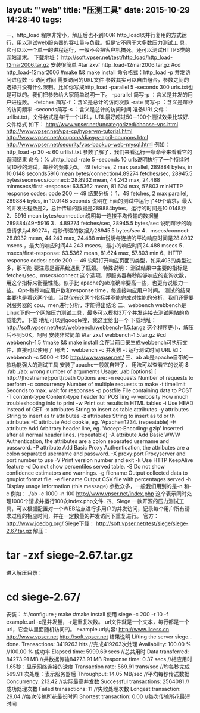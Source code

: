 layout: "'web"
title: "压测工具"
date: 2015-10-29 14:28:40
tags:
---
一、http_load
程序非常小，解压后也不到100K
http_load以并行复用的方式运行，用以测试web服务器的吞吐量与负载。但是它不同于大多数压力测试工
具，它可以以一个单一的进程运行，一般不会把客户机搞死。还可以测试HTTPS类的网站请求。
下载地址： http://soft.vpser.net/test/http_load/http_load-12mar2006.tar.gz
安装很简单
#tar zxvf http_load-12mar2006.tar.gz
#cd http_load-12mar2006
#make && make install
命令格式：http_load -p 并发访问进程数 -s 访问时间 需要访问的URL文件
参数其实可以自由组合，参数之间的选择并没有什么限制。比如你写成http_load -parallel 5 -seconds
300 urls.txt也是可以的。我们把参数给大家简单说明一下。
-parallel 简写-p ：含义是并发的用户进程数。
-fetches 简写-f ：含义是总计的访问次数
-rate 简写-p ：含义是每秒的访问频率
-seconds简写-s ：含义是总计的访问时间
准备URL文件：urllist.txt，文件格式是每行一个URL，URL最好超过50－100个测试效果比较好.文件格式
如下：
http://www.vpser.net/uncategorized/choose-vps.html
http://www.vpser.net/vps-cp/hypervm-tutorial.html
http://www.vpser.net/coupons/diavps-april-coupons.html
http://www.vpser.net/security/vps-backup-web-mysql.html
例如：
http_load -p 30 -s 60 urllist.txt
参数了解了，我们来看运行一条命令来看看它的返回结果
命令：% ./http_load -rate 5 -seconds 10 urls说明执行了一个持续时间10秒的测试，每秒的频率为5。
49 fetches, 2 max parallel, 289884 bytes, in 10.0148 seconds5916 mean bytes/connection4.89274
fetches/sec, 28945.5 bytes/secmsecs/connect: 28.8932 mean, 44.243 max, 24.488 minmsecs/first
-response: 63.5362 mean, 81.624 max, 57.803 minHTTP response codes: code 200 -- 49
结果分析：
1．49 fetches, 2 max parallel, 289884 bytes, in 10.0148 seconds
说明在上面的测试中运行了49个请求，最大的并发进程数是2，总计传输的数据是289884bytes，运行的时间是10.0148秒
2．5916 mean bytes/connection说明每一连接平均传输的数据量289884/49=5916
3．4.89274 fetches/sec, 28945.5 bytes/sec
说明每秒的响应请求为4.89274，每秒传递的数据为28945.5 bytes/sec
4．msecs/connect: 28.8932 mean, 44.243 max, 24.488 min说明每连接的平均响应时间是28.8932 msecs
，最大的响应时间44.243 msecs，最小的响应时间24.488 msecs
5．msecs/first-response: 63.5362 mean, 81.624 max, 57.803 min
6、HTTP response codes: code 200 -- 49 说明打开响应页面的类型，如果403的类型过多，那可能
要注意是否系统遇到了瓶颈。
特殊说明：
测试结果中主要的指标是 fetches/sec、msecs/connect 这个选项，即服务器每秒能够响应的查询次数，
用这个指标来衡量性能。似乎比 apache的ab准确率要高一些，也更有说服力一些。
Qpt-每秒响应用户数和response time，每连接响应用户时间。
测试的结果主要也是看这两个值。当然仅有这两个指标并不能完成对性能的分析，我们还需要对服务器的
cpu、men进行分析，才能得出结论
二、webbench
webbench是Linux下的一个网站压力测试工具，最多可以模拟3万个并发连接去测试网站的负载能力。下载
地址可以到google搜，我这里给出一个
下载地址： http://soft.vpser.net/test/webbench/webbench-1.5.tar.gz
这个程序更小，解压后不到50K，呵呵
安装非常简单
#tar zxvf webbench-1.5.tar.gz
#cd webbench-1.5
#make && make install
会在当前目录生成webbench可执行文件，直接可以使用了
用法：
webbench -c 并发数 -t 运行测试时间 URL
如：
webbench -c 5000 -t 120 http://www.vpser.net/
三、ab
ab是apache自带的一款功能强大的测试工具
安装了apache一般就自带了，
用法可以查看它的说明
$ ./ab
./ab: wrong number of arguments
Usage: ./ab [options] [ http://]hostname[:port]/path
Options are:
-n requests Number of requests to perform
-c concurrency Number of multiple requests to make
-t timelimit Seconds to max. wait for responses
-p postfile File containing data to POST
-T content-type Content-type header for POSTing
-v verbosity How much troubleshooting info to print
-w Print out results in HTML tables
-i Use HEAD instead of GET
-x attributes String to insert as table attributes
-y attributes String to insert as tr attributes
-z attributes String to insert as td or th attributes
-C attribute Add cookie, eg. 'Apache=1234. (repeatable)
-H attribute Add Arbitrary header line, eg. 'Accept-Encoding: gzip'
Inserted after all normal header lines. (repeatable)
-A attribute Add Basic WWW Authentication, the attributes
are a colon separated username and password.
-P attribute Add Basic Proxy Authentication, the attributes
are a colon separated username and password.
-X proxy:port Proxyserver and port number to use
-V Print version number and exit
-k Use HTTP KeepAlive feature
-d Do not show percentiles served table.
-S Do not show confidence estimators and warnings.
-g filename Output collected data to gnuplot format file.
-e filename Output CSV file with percentages served
-h Display usage information (this message)
参数众多，一般我们用到的是-n 和-c
例如：
./ab -c 1000 -n 100 http://www.vpser.net/index.php
这个表示同时处理1000个请求并运行100次index.php文件.
四、Siege
一款开源的压力测试工具，可以根据配置对一个WEB站点进行多用户的并发访问，记录每个用户所有请求过程的相应时间，并在一定数量的并发访问下重复进行。
官方： http://www.joedog.org/
Siege下载： http://soft.vpser.net/test/siege/siege-2.67.tar.gz
解压：
# tar -zxf siege-2.67.tar.gz
进入解压目录：
# cd siege-2.67/
安装：
#./configure ; make
#make install
使用
siege -c 200 -r 10 -f example.url
-c是并发量，-r是重复次数。 url文件就是一个文本，每行都是一个url，它会从里面随机访问的。
example.url内容:
http://www.licess.cn
http://www.vpser.net
http://soft.vpser.net
结果说明
Lifting the server siege… done.
Transactions: 3419263 hits //完成419263次处理
Availability: 100.00 % //100.00 % 成功率
Elapsed time: 5999.69 secs //总共用时
Data transferred: 84273.91 MB //共数据传输84273.91 MB
Response time: 0.37 secs //相应用时1.65秒：显示网络连接的速度
Transaction rate: 569.91 trans/sec //均每秒完成 569.91 次处理：表示服务器后
Throughput: 14.05 MB/sec //平均每秒传送数据
Concurrency: 213.42 //实际最高并发数
Successful transactions: 2564081 //成功处理次数
Failed transactions: 11 //失败处理次数
Longest transaction: 29.04 //每次传输所花最长时间
Shortest transaction: 0.00 //每次传输所花最短时间
